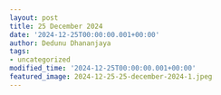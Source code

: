 ```yaml
---
layout: post
title: 25 December 2024
date: '2024-12-25T00:00:00.001+00:00'
author: Dedunu Dhananjaya
tags:
- uncategorized
modified_time: '2024-12-25T00:00:00.001+00:00'
featured_image: 2024-12-25-25-december-2024-1.jpeg
---
```


